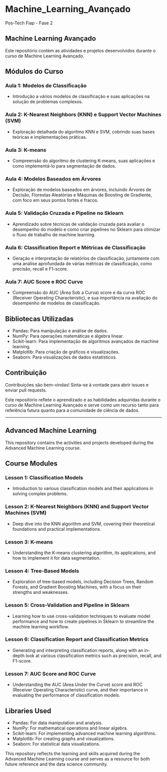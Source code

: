 # Machine_Learning_Avançado
Pos-Tech Fiap - Fase 2

## Machine Learning Avançado
Este repositório contém as atividades e projetos desenvolvidos durante o curso de Machine Learning Avançado.

## Módulos do Curso
### Aula 1: Modelos de Classificação
* Introdução a vários modelos de classificação e suas aplicações na solução de problemas complexos.

### Aula 2: K-Nearest Neighbors (KNN) e Support Vector Machines (SVM)
* Exploração detalhada do algoritmo KNN e SVM, cobrindo suas bases teóricas e implementações práticas.

### Aula 3: K-means
* Compreensão do algoritmo de clustering K-means, suas aplicações e como implementá-lo para segmentação de dados.

### Aula 4: Modelos Baseados em Árvores
* Exploração de modelos baseados em árvores, incluindo Árvores de Decisão, Florestas Aleatórias e Máquinas de Boosting de Gradiente, com foco em seus pontos fortes e fracos.

### Aula 5: Validação Cruzada e Pipeline no Sklearn
* Aprendizado sobre técnicas de validação cruzada para avaliar o desempenho do modelo e como criar pipelines no Sklearn para otimizar o fluxo de trabalho de machine learning.

### Aula 6: Classification Report e Métricas de Classificação
* Geração e interpretação de relatórios de classificação, juntamente com uma análise aprofundada de várias métricas de classificação, como precisão, recall e F1-score.

### Aula 7: AUC Score e ROC Curve
* Compreensão do AUC (Área Sob a Curva) score e da curva ROC (Receiver Operating Characteristic), e sua importância na avaliação do desempenho de modelos de classificação.

## Bibliotecas Utilizadas
* Pandas: Para manipulação e análise de dados.
* NumPy: Para operações matemáticas e álgebra linear.
* Scikit-learn: Para implementação de algoritmos avançados de machine learning.
* Matplotlib: Para criação de gráficos e visualizações.
* Seaborn: Para visualizações de dados estatísticos.

## Contribuição
Contribuições são bem-vindas! Sinta-se à vontade para abrir issues e enviar pull requests.

Este repositório reflete o aprendizado e as habilidades adquiridas durante o curso de Machine Learning Avançado e serve como um recurso tanto para referência futura quanto para a comunidade de ciência de dados.

_____________________________________________________________________________________________________________________________

## Advanced Machine Learning
This repository contains the activities and projects developed during the Advanced Machine Learning course.

## Course Modules
### Lesson 1: Classification Models
* Introduction to various classification models and their applications in solving complex problems.

### Lesson 2: K-Nearest Neighbors (KNN) and Support Vector Machines (SVM)
* Deep dive into the KNN algorithm and SVM, covering their theoretical foundations and practical implementations.

### Lesson 3: K-means
* Understanding the K-means clustering algorithm, its applications, and how to implement it for data segmentation.

### Lesson 4: Tree-Based Models
* Exploration of tree-based models, including Decision Trees, Random Forests, and Gradient Boosting Machines, with a focus on their strengths and weaknesses.

### Lesson 5: Cross-Validation and Pipeline in Sklearn
* Learning how to use cross-validation techniques to evaluate model performance and how to create pipelines in Sklearn to streamline the machine learning workflow.

### Lesson 6: Classification Report and Classification Metrics
* Generating and interpreting classification reports, along with an in-depth look at various classification metrics such as precision, recall, and F1-score.

### Lesson 7: AUC Score and ROC Curve
* Understanding the AUC (Area Under the Curve) score and ROC (Receiver Operating Characteristic) curve, and their importance in evaluating the performance of classification models.

## Libraries Used
* Pandas: For data manipulation and analysis.
* NumPy: For mathematical operations and linear algebra.
* Scikit-learn: For implementing advanced machine learning algorithms.
* Matplotlib: For creating graphs and visualizations.
* Seaborn: For statistical data visualizations.

This repository reflects the learning and skills acquired during the Advanced Machine Learning course and serves as a resource for both future reference and the data science community.


